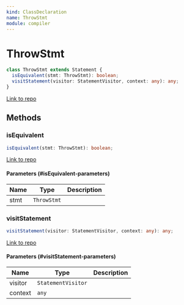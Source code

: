 ```yaml
---
kind: ClassDeclaration
name: ThrowStmt
module: compiler
---
```


# ThrowStmt

```ts
class ThrowStmt extends Statement {
  isEquivalent(stmt: ThrowStmt): boolean;
  visitStatement(visitor: StatementVisitor, context: any): any;
}
```

[Link to repo](https://github.com/timdeschryver/angular/blob/master/packages/compiler/src/output/output_ast.ts#L1151-L1161)

## Methods

### isEquivalent

```ts
isEquivalent(stmt: ThrowStmt): boolean;
```

[Link to repo](https://github.com/timdeschryver/angular/blob/master/packages/compiler/src/output/output_ast.ts#L1155-L1157)

#### Parameters (#isEquivalent-parameters)

| Name | Type        | Description |
| ---- | ----------- | ----------- |
| stmt | `ThrowStmt` |             |

### visitStatement

```ts
visitStatement(visitor: StatementVisitor, context: any): any;
```

[Link to repo](https://github.com/timdeschryver/angular/blob/master/packages/compiler/src/output/output_ast.ts#L1158-L1160)

#### Parameters (#visitStatement-parameters)

| Name    | Type               | Description |
| ------- | ------------------ | ----------- |
| visitor | `StatementVisitor` |             |
| context | `any`              |             |
